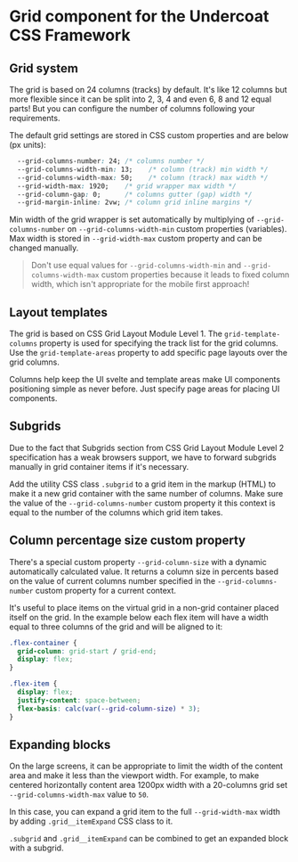 # Grid component for the Undercoat CSS Framework

## Grid system

The grid is based on 24 columns (tracks) by default. It's like 12 columns but more flexible since it can be split into 2, 3, 4 and even 6, 8 and 12 equal parts! But you can configure the number of columns following your requirements.

The default grid settings are stored in CSS custom properties and are below (px units):
```CSS
  --grid-columns-number: 24; /* columns number */
  --grid-columns-width-min: 13;    /* column (track) min width */
  --grid-columns-width-max: 50;    /* column (track) max width */
  --grid-width-max: 1920;    /* grid wrapper max width */
  --grid-column-gap: 0;      /* columns gutter (gap) width */
  --grid-margin-inline: 2vw; /* column grid inline margins */
```

Min width of the grid wrapper is set automatically by multiplying of `--grid-columns-number` on `--grid-columns-width-min` custom properties (variables). Max width is stored in `--grid-width-max` custom property and can be changed manually.

> Don't use equal values for `--grid-columns-width-min` and `--grid-columns-width-max` custom properties because it leads to fixed column width, which isn't appropriate for the mobile first approach!

## Layout templates

The grid is based on CSS Grid Layout Module Level 1. The `grid-template-columns` property is used for specifying the track list for the grid columns. Use the `grid-template-areas` property to add specific page layouts over the grid columns.

Columns help keep the UI svelte and template areas make UI components positioning simple as never before. Just specify page areas for placing UI components.

## Subgrids

Due to the fact that Subgrids section from CSS Grid Layout Module Level 2 specification has a weak browsers support, we have to forward subgrids manually in grid container items if it's necessary.

Add the utility CSS class `.subgrid` to a grid item in the markup (HTML) to make it a new grid container with the same number of columns. Make sure the value of the `--grid-columns-number` custom property it this context is equal to the number of the columns which grid item takes. 

## Column percentage size custom property

There's a special custom property `--grid-column-size` with a dynamic automatically calculated value. It returns a column size in percents based on the value of current columns number specified in the `--grid-columns-number` custom property for a current context.

It's useful to place items on the virtual grid in a non-grid container placed itself on the grid. In the example below each flex item will have a width equal to three columns of the grid and will be aligned to it:

```CSS
.flex-container {
  grid-column: grid-start / grid-end;
  display: flex;
}

.flex-item {
  display: flex;
  justify-content: space-between;
  flex-basis: calc(var(--grid-column-size) * 3);
}
```
<!-- TODO: Fix property order following the Undercoat stylelint config -->

## Expanding blocks

On the large screens, it can be appropriate to limit the width of the content area and make it less than the viewport width. For example, to make centered horizontally content area 1200px width with a 20-columns grid set `--grid-columns-width-max` value to `50`.

In this case, you can expand a grid item to the full `--grid-width-max` width by adding `.grid__itemExpand` CSS class to it.

`.subgrid` and `.grid__itemExpand` can be combined to get an expanded block with a subgrid.
